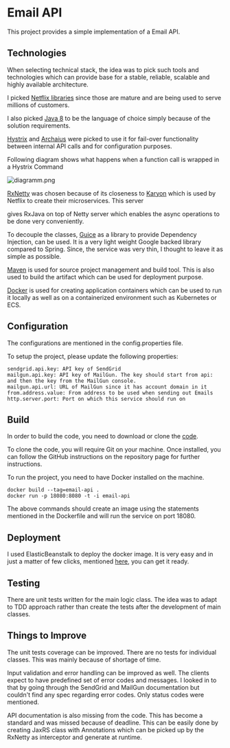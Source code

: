 # Email API

This project provides a simple implementation of a Email API.

## Technologies

When selecting technical stack, the idea was to pick such tools and technologies which can provide base for a stable, reliable, scalable and highly available architecture.

I picked [Netflix libraries](https://github.com/Netflix) since those are mature and are being used to serve millions of customers.

I also picked [Java 8](https://www.oracle.com/au/java/index.html) to be the language of choice simply because of the solution requirements.

[Hystrix](https://github.com/Netflix/Hystrix) and [Archaius](https://github.com/Netflix/archaius) were picked to use it for fail-over functionality between internal API calls and for configuration purposes.

Following diagram shows what happens when a function call is wrapped in a Hystrix Command

![diagramm.png](https://bitbucket.org/repo/zq8Kzy/images/2583105901-diagramm.png)

[RxNetty](https://github.com/ReactiveX/RxNetty) was chosen because of its closeness to [Karyon](https://github.com/Netflix/karyon) which is used by Netflix to create their microservices. This server

gives RxJava on top of Netty server which enables the async operations to be done very conveniently.

To decouple the classes, [Guice](https://github.com/google/guice) as a library to provide Dependency Injection, can be used. It is a very light weight Google backed library compared to Spring. Since, the service was very thin, I thought to leave it as simple as possible.

[Maven](https://maven.apache.org/) is used for source project management and build tool. This is also used to build the artifact which can be used for deployment purpose.

[Docker](https://www.docker.com/) is used for creating application containers which can be used to run it locally as well as on a containerized environment such as Kubernetes or ECS.

## Configuration

The configurations are mentioned in the config.properties file.

To setup the project, please update the following properties:

```
sendgrid.api.key: API key of SendGrid
mailgun.api.key: API key of MailGun. The key should start from api: and then the key from the MailGun console.
mailgun.api.url: URL of MailGun since it has account domain in it
from.address.value: From address to be used when sending out Emails
http.server.port: Port on which this service should run on
```

## Build

In order to build the code, you need to download or clone the [code](https://github.com/sagauhar/Email-API).

To clone the code, you will require Git on your machine. Once installed, you can follow the GitHub instructions on the repository page for further instructions.

To run the project, you need to have Docker installed on the machine.

```
docker build --tag=email-api .
docker run -p 18080:8080 -t -i email-api
```

The above commands should create an image using the statements mentioned in the Dockerfile and will run the service on port 18080.

## Deployment

I used ElasticBeanstalk to deploy the docker image. It is very easy and in just a matter of few clicks, mentioned [here](https://docs.aws.amazon.com/elasticbeanstalk/latest/dg/create_deploy_docker_image.html), you can get it ready.

## Testing

There are unit tests written for the main logic class. The idea was to adapt to TDD approach rather than create the tests after the development of main classes.

## Things to Improve

The unit tests coverage can be improved. There are no tests for individual classes. This was mainly because of shortage of time.

Input validation and error handling can be improved as well. The clients expect to have predefined set of error codes and messages. I looked in to that by going through the SendGrid and MailGun documentation but couldn't find any spec regarding error codes. Only status codes were mentioned.

API documentation is also missing from the code. This has become a standard and was missed because of deadline. This can be easily done by creating JaxRS class with Annotations which can be picked up by the RxNetty as interceptor and generate at runtime.